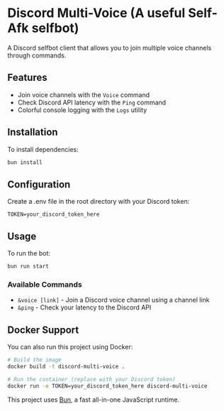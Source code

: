 # Discord Multi-Voice (A useful Self-Afk selfbot)

A Discord selfbot client that allows you to join multiple voice channels through commands.

## Features

-   Join voice channels with the `Voice` command
-   Check Discord API latency with the `Ping` command
-   Colorful console logging with the `Logs` utility

## Installation

To install dependencies:

```bash
bun install
```

## Configuration

Create a .env file in the root directory with your Discord token:

```
TOKEN=your_discord_token_here
```

## Usage

To run the bot:

```bash
bun run start
```

### Available Commands

-   `&voice [link]` - Join a Discord voice channel using a channel link
-   `&ping` - Check your latency to the Discord API

## Docker Support

You can also run this project using Docker:

```bash
# Build the image
docker build -t discord-multi-voice .

# Run the container (replace with your Discord token)
docker run -e TOKEN=your_discord_token_here discord-multi-voice
```

This project uses [Bun](https://bun.sh), a fast all-in-one JavaScript runtime.
